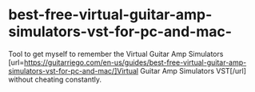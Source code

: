 # best-free-virtual-guitar-amp-simulators-vst-for-pc-and-mac-
Tool to get myself to remember the Virtual Guitar Amp Simulators [url=https://guitarriego.com/en-us/guides/best-free-virtual-guitar-amp-simulators-vst-for-pc-and-mac/]Virtual Guitar Amp Simulators VST[/url] without cheating constantly.

